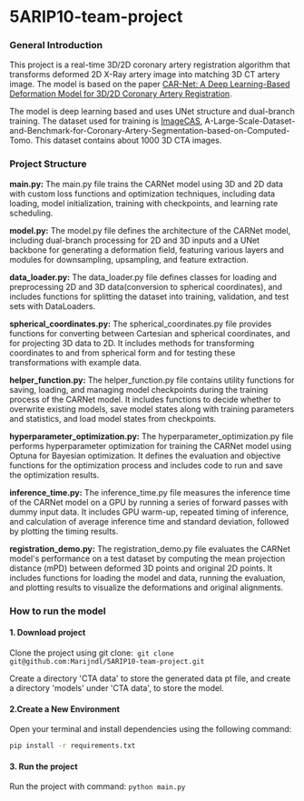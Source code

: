 # 5ARIP10-team-project
### General Introduction
This project is a real-time 3D/2D coronary artery registration algorithm that transforms deformed 2D X-Ray artery image into matching 3D CT artery image. The model is based on the paper [CAR-Net: A Deep Learning-Based Deformation Model for 3D/2D Coronary Artery Registration](https://pubmed.ncbi.nlm.nih.gov/35436189/).

The model is deep learning based and uses UNet structure and dual-branch training. The dataset used for training is [ImageCAS](https://github.com/XiaoweiXu/ImageCAS-A-Large-Scale-Dataset-and-Benchmark-for-Coronary-Artery-Segmentation-based-on-CT), A-Large-Scale-Dataset-and-Benchmark-for-Coronary-Artery-Segmentation-based-on-Computed-Tomo. This dataset contains about 1000 3D CTA images.
### Project Structure

**main.py:**
The main.py file trains the CARNet model using 3D and 2D data with custom loss functions and optimization techniques, including data loading, model initialization, training with checkpoints, and learning rate scheduling.

**model.py:**
The model.py file defines the architecture of the CARNet model, including dual-branch processing for 2D and 3D inputs and a UNet backbone for generating a deformation field, featuring various layers and modules for downsampling, upsampling, and feature extraction.

**data_loader.py:**
The data_loader.py file defines classes for loading and preprocessing 2D and 3D data(conversion to spherical coordinates), and includes functions for splitting the dataset into training, validation, and test sets with DataLoaders.

**spherical_coordinates.py:** The spherical_coordinates.py file provides functions for converting between Cartesian and spherical coordinates, and for projecting 3D data to 2D. It includes methods for transforming coordinates to and from spherical form and for testing these transformations with example data.

**helper_function.py:** The helper_function.py file contains utility functions for saving, loading, and managing model checkpoints during the training process of the CARNet model. It includes functions to decide whether to overwrite existing models, save model states along with training parameters and statistics, and load model states from checkpoints.

**hyperparameter_optimization.py:** The hyperparameter_optimization.py file performs hyperparameter optimization for training the CARNet model using Optuna for Bayesian optimization. It defines the evaluation and objective functions for the optimization process and includes code to run and save the optimization results.

**inference_time.py:** The inference_time.py file measures the inference time of the CARNet model on a GPU by running a series of forward passes with dummy input data. It includes GPU warm-up, repeated timing of inference, and calculation of average inference time and standard deviation, followed by plotting the timing results.

**registration_demo.py:** The registration_demo.py file evaluates the CARNet model's performance on a test dataset by computing the mean projection distance (mPD) between deformed 3D points and original 2D points. It includes functions for loading the model and data, running the evaluation, and plotting results to visualize the deformations and original alignments.


### How to run the model
#### 1.  Download project

Clone the project using git clone:` git clone git@github.com:Marijndl/5ARIP10-team-project.git`

Create a directory 'CTA data' to store the generated data pt file, and create a directory 'models' under 'CTA data', to store the model.

#### 2.Create a New Environment


Open your terminal and install dependencies using the following command:

```sh
pip install -r requirements.txt
```

#### 3. Run the project
Run the project with command: `python main.py`